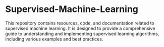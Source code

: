 # Supervised-Machine-Learning
This repository contains resources, code, and documentation related to supervised machine learning. It is designed to provide a comprehensive guide to understanding and implementing supervised learning algorithms, including various examples and best practices.
